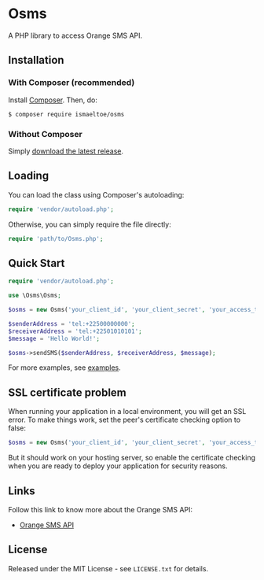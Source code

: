 # Osms

A PHP library to access Orange SMS API.

## Installation

### With Composer (recommended)

Install [Composer](https://getcomposer.org/). Then, do:

    $ composer require ismaeltoe/osms

### Without Composer

Simply [download the latest release](https://github.com/ismaeltoe/osms-php/archive/master.zip).

## Loading

You can load the class using Composer's autoloading:

```php
require 'vendor/autoload.php';
```
Otherwise, you can simply require the file directly:

```php
require 'path/to/Osms.php';
```
## Quick Start

```php
require 'vendor/autoload.php';

use \Osms\Osms;

$osms = new Osms('your_client_id', 'your_client_secret', 'your_access_token');

$senderAddress = 'tel:+22500000000';
$receiverAddress = 'tel:+22501010101';
$message = 'Hello World!';

$osms->sendSMS($senderAddress, $receiverAddress, $message);
```
For more examples, see [examples](https://github.com/ismaeltoe/osms-php/tree/master/examples).

## SSL certificate problem

When running your application in a local environment, you will get an SSL error. To make things work, set the peer's certificate checking option to false:

```php
$osms = new Osms('your_client_id', 'your_client_secret', 'your_access_token', false);
```
But it should work on your hosting server, so enable the certificate checking when you are ready to deploy your application for security reasons.

## Links

Follow this link to know more about the Orange SMS API:

 * [Orange SMS API](https://www.orangepartner.com/SMS-CI-API)

## License

Released under the MIT License - see `LICENSE.txt` for details.
